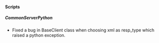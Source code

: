 
#### Scripts
##### CommonServerPython
- Fixed a bug in BaseClient class when choosing xml as resp_type which raised a python exception.
